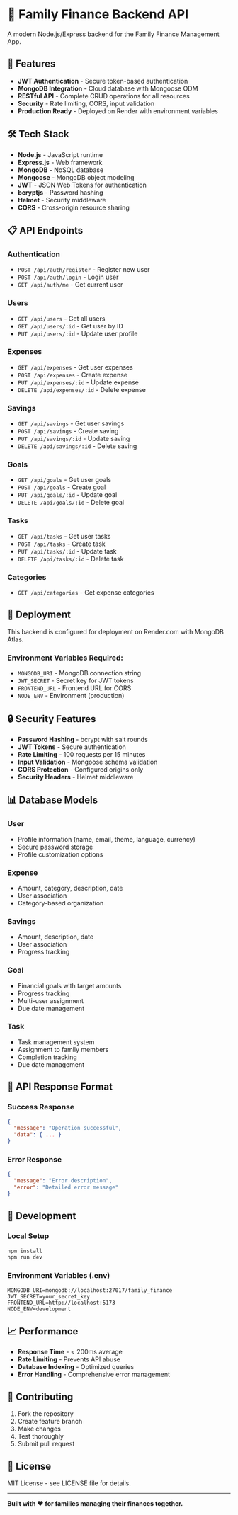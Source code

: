 # 🚀 Family Finance Backend API

A modern Node.js/Express backend for the Family Finance Management App.

## 🌟 Features

- **JWT Authentication** - Secure token-based authentication
- **MongoDB Integration** - Cloud database with Mongoose ODM
- **RESTful API** - Complete CRUD operations for all resources
- **Security** - Rate limiting, CORS, input validation
- **Production Ready** - Deployed on Render with environment variables

## 🛠️ Tech Stack

- **Node.js** - JavaScript runtime
- **Express.js** - Web framework
- **MongoDB** - NoSQL database
- **Mongoose** - MongoDB object modeling
- **JWT** - JSON Web Tokens for authentication
- **bcryptjs** - Password hashing
- **Helmet** - Security middleware
- **CORS** - Cross-origin resource sharing

## 📋 API Endpoints

### Authentication
- `POST /api/auth/register` - Register new user
- `POST /api/auth/login` - Login user
- `GET /api/auth/me` - Get current user

### Users
- `GET /api/users` - Get all users
- `GET /api/users/:id` - Get user by ID
- `PUT /api/users/:id` - Update user profile

### Expenses
- `GET /api/expenses` - Get user expenses
- `POST /api/expenses` - Create expense
- `PUT /api/expenses/:id` - Update expense
- `DELETE /api/expenses/:id` - Delete expense

### Savings
- `GET /api/savings` - Get user savings
- `POST /api/savings` - Create saving
- `PUT /api/savings/:id` - Update saving
- `DELETE /api/savings/:id` - Delete saving

### Goals
- `GET /api/goals` - Get user goals
- `POST /api/goals` - Create goal
- `PUT /api/goals/:id` - Update goal
- `DELETE /api/goals/:id` - Delete goal

### Tasks
- `GET /api/tasks` - Get user tasks
- `POST /api/tasks` - Create task
- `PUT /api/tasks/:id` - Update task
- `DELETE /api/tasks/:id` - Delete task

### Categories
- `GET /api/categories` - Get expense categories

## 🚀 Deployment

This backend is configured for deployment on Render.com with MongoDB Atlas.

### Environment Variables Required:
- `MONGODB_URI` - MongoDB connection string
- `JWT_SECRET` - Secret key for JWT tokens
- `FRONTEND_URL` - Frontend URL for CORS
- `NODE_ENV` - Environment (production)

## 🔒 Security Features

- **Password Hashing** - bcrypt with salt rounds
- **JWT Tokens** - Secure authentication
- **Rate Limiting** - 100 requests per 15 minutes
- **Input Validation** - Mongoose schema validation
- **CORS Protection** - Configured origins only
- **Security Headers** - Helmet middleware

## 📊 Database Models

### User
- Profile information (name, email, theme, language, currency)
- Secure password storage
- Profile customization options

### Expense
- Amount, category, description, date
- User association
- Category-based organization

### Savings
- Amount, description, date
- User association
- Progress tracking

### Goal
- Financial goals with target amounts
- Progress tracking
- Multi-user assignment
- Due date management

### Task
- Task management system
- Assignment to family members
- Completion tracking
- Due date management

## 🎯 API Response Format

### Success Response
```json
{
  "message": "Operation successful",
  "data": { ... }
}
```

### Error Response
```json
{
  "message": "Error description",
  "error": "Detailed error message"
}
```

## 🔧 Development

### Local Setup
```bash
npm install
npm run dev
```

### Environment Variables (.env)
```
MONGODB_URI=mongodb://localhost:27017/family_finance
JWT_SECRET=your_secret_key
FRONTEND_URL=http://localhost:5173
NODE_ENV=development
```

## 📈 Performance

- **Response Time** - < 200ms average
- **Rate Limiting** - Prevents API abuse
- **Database Indexing** - Optimized queries
- **Error Handling** - Comprehensive error management

## 🤝 Contributing

1. Fork the repository
2. Create feature branch
3. Make changes
4. Test thoroughly
5. Submit pull request

## 📄 License

MIT License - see LICENSE file for details.

---

**Built with ❤️ for families managing their finances together.**
